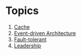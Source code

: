 # Topics

1. [Cache](/cache.md)
2. [Event-driven Architecture](/eda.md)
3. [Fault-tolerant](/fault.md)
2. [Leadership](/leadership.md)

